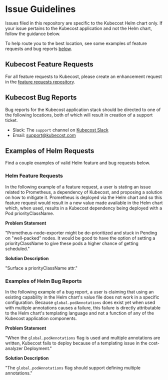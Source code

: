 # Issue Guidelines

Issues filed in this repository are specific to the Kubecost Helm chart only. If your issue pertains to the Kubecost application and not the Helm chart, follow the guidance below.

To help route you to the best location, see some examples of feature requests and bug reports [below](#examples-of-helm-requests).

## Kubecost Feature Requests

For all feature requests to Kubecost, please create an enhancement request in the [feature requests repository](https://github.com/kubecost/features-bugs).

## Kubecost Bug Reports

Bug reports for the Kubecost application stack should be directed to one of the following locations, both of which will result in creation of a support ticket.

* Slack: The `support` channel on [Kubecost Slack](https://kubecost.com/join-slack)
* Email: [support@kubecost.com](mailto:support@kubecost.com)

## Examples of Helm Requests

Find a couple examples of valid Helm feature and bug requests below.

### Helm Feature Requests

In the following example of a feature request, a user is stating an issue related to Prometheus, a dependency of Kubecost, and proposing a solution on how to mitigate it. Prometheus is deployed via the Helm chart and so this feature request would result in a new value made available in the Helm chart which, when used, results in a Kubecost dependency being deployed with a Pod priorityClassName.

**Problem Statement**

"Prometheus-node-exporter might be de-prioritized and stuck in Pending on "well-packed" nodes. It would be good to have the option of setting a priorityClassName to give these pods a higher chance of getting scheduled."

**Solution Description**

"Surface a priorityClassName attr."

### Examples of Helm Bug Reports

In the following example of a bug report, a user is claiming that using an existing capability in the Helm chart's value file does not work in a specific configuration. Because `global.podAnnotations` does exist yet when used with multiple annotations causes a failure, this failure is directly attributable to the Helm chart's templating language and not a function of any of the Kubecost application components.

**Problem Statement**

"When the `global.podAnnotations` flag is used and multiple annotations are written, Kubecost fails to deploy because of a templating issue in the cost-analyzer Deployment."

**Solution Description**

"The `global.podAnnotations` flag should support defining multiple annotations."

